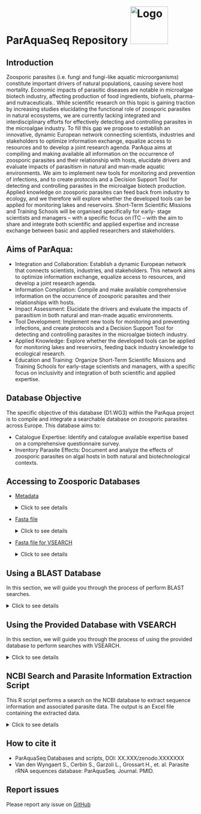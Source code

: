 # ParAquaSeq Repository  <img src="https://github.com/NataliaTimoneda/ZoosporicParasitesRepository/blob/main/files/paraqua-logo.png" alt="Logo" width="100" />

## Introduction

Zoosporic parasites (i.e. fungi and fungi-like aquatic microorganisms) constitute important drivers of natural populations, causing severe host mortality. Economic impacts of parasitic diseases are notable in microalgae biotech industry, affecting production of food ingredients, biofuels, pharma- and nutraceuticals.. While scientific research on this topic is gaining traction by increasing studies elucidating the functional role of zoosporic parasites in natural ecosystems, we are currently lacking integrated and interdisciplinary efforts for effectively detecting and controlling parasites in the microalgae industry. To fill this gap we propose to establish an innovative, dynamic European network connecting scientists, industries and stakeholders to optimize information exchange, equalize access to resources and to develop a joint research agenda. ParAqua aims at compiling and making available all information on the occurrence of zoosporic parasites and their relationship with hosts, elucidate drivers and evaluate impacts of parasitism in natural and man-made aquatic environments. We aim to implement new tools for monitoring and prevention of infections, and to create protocols and a Decision Support Tool for detecting and controlling parasites in the microalgae biotech production. Applied knowledge on zoosporic parasites can feed back from industry to ecology, and we therefore will explore whether the developed tools can be applied for monitoring lakes and reservoirs. Short-Term Scientific Missions and Training Schools will be organised specifically for early- stage scientists and managers – with a specific focus on ITC – with the aim to share and integrate both scientific and applied expertise and increase exchange between basic and applied researchers and stakeholders.

## Aims of ParAqua:
* Integration and Collaboration: Establish a dynamic European network that connects scientists, industries, and stakeholders. This network aims to optimize information exchange, equalize access to resources, and develop a joint research agenda.
* Information Compilation: Compile and make available comprehensive information on the occurrence of zoosporic parasites and their relationships with hosts.
* Impact Assessment: Elucidate the drivers and evaluate the impacts of parasitism in both natural and man-made aquatic environments.
* Tool Development: Implement new tools for monitoring and preventing infections, and create protocols and a Decision Support Tool for detecting and controlling parasites in the microalgae biotech industry.
* Applied Knowledge: Explore whether the developed tools can be applied for monitoring lakes and reservoirs, feeding back industry knowledge to ecological research.
* Education and Training: Organize Short-Term Scientific Missions and Training Schools for early-stage scientists and managers, with a specific focus on inclusivity and integration of both scientific and applied expertise.

## Database Objective
The specific objective of this database (D1.WG3) within the ParAqua project is to compile and integrate a searchable database on zoosporic parasites across Europe. This database aims to:

* Catalogue Expertise: Identify and catalogue available expertise based on a comprehensive questionnaire survey.
* Inventory Parasite Effects: Document and analyze the effects of zoosporic parasites on algal hosts in both natural and biotechnological contexts.

## Accessing to Zoosporic Databases
- [Metadata](https://github.com/NataliaTimoneda/ZoosporicParasitesRepository/blob/main/files/ParAquaSeq_curated_240515.xlsx)
  <details><summary> Click to see details</summary>
  <p>
    Contains the information of all the databases sequences, includes XXX fields:
    
    - Id: Sequence identificator
    - Behavior
    - VerbatimScientificName
    - Synonims: All the sinonyms available for the seqeunce
    - Scientific name
    - ....
  </p>
  </details>
  
- [Fasta file](https://github.com/NataliaTimoneda/ZoosporicParasitesRepository/blob/main/files/sequences.fasta)
  <details><summary> Click to see details</summary>
  <p>

    Contains the sequences in FASTA format for easy access and analysis. The ID of each sequence in the FASTA file consists of several fields separated by underscores (`_`):
    - **ID**: The unique sequence identifier
    - **GenBank Code**: The GenBank accession number for the sequence.
    - **Region**: The region of the gene or genome that the sequence represents. (ITS, 18S or )
    - **Taxa**: The taxonomic classification of the organism from which the sequence was obtained. Includes 7 ranks: Kingdom (k), Phylum (p), Class (c), Order (o), Family (f), Genere (g), Specie (s).
    </p>
    </details>
- [Fasta file for VSEARCH](https://github.com/NataliaTimoneda/ZoosporicParasitesRepository/blob/main/files/sequences_vsearch.fasta)
  <details><summary> Click to see details</summary>
  <p>
    
    Contains the file fasta to perform a taxonomic assignment with VSEARCH. The identificator consist on:
    - **ID**: sequence identifier
    - **taxa inforamtion**: "taxa=" follows of the 7 taxonomic rankss: Kingdom (k), Phylum (p), Class (c), Order (o), Family (f), Genere (g), Specie (s).
    </p>
    </details>
      
## Using a BLAST Database
In this section, we will guide you through the process of perform BLAST searches.

<details><summary> Click to see details</summary>
<p>
 
  ### Prerequisites
  Before you begin, ensure that you have BLAST (Basic Local Alignment Search Tool) installed on your system/server. You can download and install BLAST from the [NCBI BLAST+ download page.](https://blast.ncbi.nlm.nih.gov/Blast.cgi?PAGE_TYPE=BlastDocs&DOC_TYPE=Download)
  ### Download the BLAST Database
  Download the provided BLAST database files from the repository. The database consists of several files ([.nhr](https://github.com/NataliaTimoneda/ZoosporicParasitesRepository/blob/main/files/blast_ddbb.nhr), [.nin](https://github.com/NataliaTimoneda/ZoosporicParasitesRepository/blob/main/files/blast_ddbb.nin) and [.nsq](https://github.com/NataliaTimoneda/ZoosporicParasitesRepository/blob/main/files/blast_ddbb.nsq)) with a common prefix (blast_ddbb). Ensure all files are downloaded to the same directory.
  ### Run a BLAST Search
  Once you have downloaded the database files, you can run a BLAST search against the database using the blastn command. Here’s an example of how to run a nucleotide BLAST search:
  ```shell  
  blastn -query query_sequence.fasta -db  blast_ddbb -out results.txt -outfmt 6
  ```
  - query query_sequence.fasta: Specifies the query sequence file in FASTA format.
  - db path/to/my_blast_db: Specifies the path and prefix of the provided database files.
  - out results.txt: Specifies the output file to write the results.
  - outfmt 6: Specifies the output format (tabular).
</p>
</details>

## Using the Provided Database with VSEARCH
In this section, we will guide you through the process of using the provided database to perform searches with VSEARCH.

<details><summary> Click to see details</summary>
<p>

  ### Prerequisites
  Before you begin, ensure that you have VSEARCH installed on your system. You can download and install VSEARCH from the [VSEARCH GitHub repository.](https://github.com/torognes/vsearch)
  ### Download the VSEARCH Database
  Download the provided [VSEARCH fasta file](https://github.com/NataliaTimoneda/ZoosporicParasitesRepository/blob/main/files/sequences_vsearch.fasta) from the repository.
  ### Run a VSEARCH Search
  Once you have downloaded the database files, you can run a search against the database using VSEARCH. Here’s an example of how to perform a search:
  ```shell
  vsearch --usearch_global query_sequence.fasta --db vsearch.fasta --id 0.9 --blast6out results.txt
  ```
  - usearch_global: Specifies the search mode for global alignment.
  - db path/to/my_vsearch_db: Specifies the path and prefix of the provided database files.
  - id 0.9: Specifies the minimum percentage identity for matches (e.g., 90%).
  - blast6out results.txt: Specifies the output file in BLAST tabular format (outfmt 6).

  ```shell
  vsearch --sintax query_sequences.fasta --db path/to/sintax_db.fasta --tabbedout results.sintax --sintax_cutoff 0.8
  ```
  - sintax query_sequences.fasta: Specifies the query sequence file in FASTA format.
  - db path/to/sintax_db.fasta: Specifies the path to the SINTAX database file.
  - tabbedout results.sintax: Specifies the output file for the SINTAX results in tab-separated format.
  - sintax_cutoff 0.8: Specifies the confidence threshold for taxonomic assignment (e.g., 0.8 for 80% confidence).

</p>
</details>

## NCBI Search and Parasite Information Extraction Script

This R script performs a search on the NCBI database to extract sequence information and associated parasite data. The output is an Excel file containing the extracted data.

<details><summary> Click to see details</summary>
<p>

  ### Prerequisites
  Before you begin, ensure that you have R installed on your system. You can download and install R from [CRAN](https://cran.r-project.org/).
  Download the [Rscript](https://github.com/NataliaTimoneda/ZoosporicParasitesRepository/blob/main/scripts/NCBI_Search_script.R) and this [file](https://github.com/NataliaTimoneda/ZoosporicParasitesRepository/blob/main/files/ParasiteList_UniMain.txt). Ensure all files are downloaded to the same directory.

  ### Run the script
  - Open the script and modify if it's nedded the lines after the comment `# NOTE`
  - Run the script in your R environment or RStudio
</p>
</details>

## How to cite it

-  ParAquaSeq Databases and scripts, DOI: XX.XXX/zenodo.XXXXXXX
- Van den Wyngaert S., Cerbin S., Garzoli L., Grossart H., et. al. Parasite rRNA sequences database: ParAquaSeq. Journal. PMID.

## Report issues
Please report any issue on [GitHub](https://github.com/NataliaTimoneda/ZoosporicParasitesRepository/issues)

